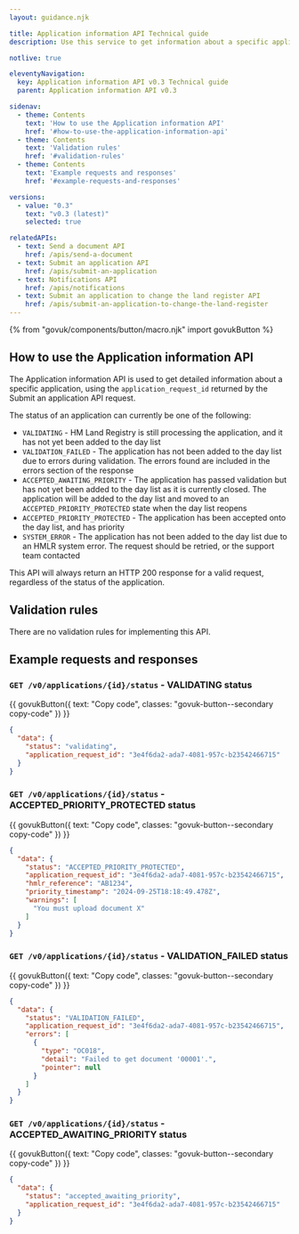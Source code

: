 ```yaml
---
layout: guidance.njk

title: Application information API Technical guide
description: Use this service to get information about a specific application.

notlive: true

eleventyNavigation:
  key: Application information API v0.3 Technical guide
  parent: Application information API v0.3

sidenav:
  - theme: Contents
    text: 'How to use the Application information API'
    href: '#how-to-use-the-application-information-api'
  - theme: Contents
    text: 'Validation rules'
    href: '#validation-rules'
  - theme: Contents
    text: 'Example requests and responses'
    href: '#example-requests-and-responses'

versions:
  - value: "0.3"
    text: "v0.3 (latest)"
    selected: true

relatedAPIs:
  - text: Send a document API
    href: /apis/send-a-document
  - text: Submit an application API
    href: /apis/submit-an-application
  - text: Notifications API
    href: /apis/notifications
  - text: Submit an application to change the land register API
    href: /apis/submit-an-application-to-change-the-land-register 
---
```

{% from "govuk/components/button/macro.njk" import govukButton %}

<section>

<h2 class="govuk-heading-m" id="how-to-use-the-application-information-api">How to use the Application information API</h2>
<p class="govuk-body">The Application information API is used to get detailed information about a specific application, using the <code class="x-govuk-code x-govuk-code--inline">application_request_id</code> returned by the Submit an application API request.</p>
<p class="govuk-body">The status of an application can currently be one of the following:</p>
<ul class="govuk-list govuk-list--bullet">
  <li>
    <code class="x-govuk-code x-govuk-code--inline">VALIDATING</code> - HM Land Registry is still processing the application, and it has not yet been added to the day list
  </li>
  <li>
    <code class="x-govuk-code x-govuk-code--inline">VALIDATION_FAILED</code> - The application has not been added to the day list due to errors during validation. The errors found are included in the errors section of the response
  </li>
  <li>
    <code class="x-govuk-code x-govuk-code--inline">ACCEPTED_AWAITING_PRIORITY</code> - The application has passed validation but has not yet been added to the day list as it is currently closed. The application will be added to the day list and moved to an <code class="x-govuk-code x-govuk-code--inline">ACCEPTED_PRIORITY_PROTECTED</code> state when the day list reopens
  </li>
  <li>
    <code class="x-govuk-code x-govuk-code--inline">ACCEPTED_PRIORITY_PROTECTED</code> - The application has been accepted onto the day list, and has priority
  </li>
  <li>
    <code class="x-govuk-code x-govuk-code--inline">SYSTEM_ERROR</code> - The application has not been added to the day list due to an HMLR system error. The request should be retried, or the support team contacted
  </li>
</ul>
<p class="govuk-body">This API will always return an HTTP 200 response for a valid request, regardless of the status of the application.</p>

</section>

<section>

<h2 class="govuk-heading-m" id="validation-rules">Validation rules</h2>
<p class="govuk-body">There are no validation rules for implementing this API.</p>

</section>

<section>

<h2 class="govuk-heading-m" id="example-requests-and-responses">Example requests and responses</h2>
<h3 class="govuk-heading-s"><code>GET /v0/applications/{id}/status</code> - VALIDATING status</h3>

<div class="code-wrapper">
{{ govukButton({ text: "Copy code", classes: "govuk-button--secondary copy-code" }) }}

```json
{
  "data": {
    "status": "validating",
    "application_request_id": "3e4f6da2-ada7-4081-957c-b23542466715"
  }
}
```
</div>

<h3 class="govuk-heading-s"><code>GET /v0/applications/{id}/status</code> - ACCEPTED_PRIORITY_PROTECTED status</h3>

<div class="code-wrapper">
{{ govukButton({ text: "Copy code", classes: "govuk-button--secondary copy-code" }) }}

```json
{
  "data": {
    "status": "ACCEPTED_PRIORITY_PROTECTED",
    "application_request_id": "3e4f6da2-ada7-4081-957c-b23542466715",
    "hmlr_reference": "AB1234",
    "priority_timestamp": "2024-09-25T18:18:49.478Z",
    "warnings": [
      "You must upload document X"
    ]
  }
}
```
</div>

<h3 class="govuk-heading-s"><code>GET /v0/applications/{id}/status</code> - VALIDATION_FAILED status</h3>

<div class="code-wrapper">
{{ govukButton({ text: "Copy code", classes: "govuk-button--secondary copy-code" }) }}

```json
{
  "data": {
    "status": "VALIDATION_FAILED",
    "application_request_id": "3e4f6da2-ada7-4081-957c-b23542466715",
    "errors": [
      {
        "type": "OC018",
        "detail": "Failed to get document '00001'.",
        "pointer": null
      }
    ]
  }
}
```
</div>

<h3 class="govuk-heading-s"><code>GET /v0/applications/{id}/status</code> - ACCEPTED_AWAITING_PRIORITY status</h3>

<div class="code-wrapper">
{{ govukButton({ text: "Copy code", classes: "govuk-button--secondary copy-code" }) }}

```json
{
  "data": {
    "status": "accepted_awaiting_priority",
    "application_request_id": "3e4f6da2-ada7-4081-957c-b23542466715"
  }
}
```

</div>
</section>